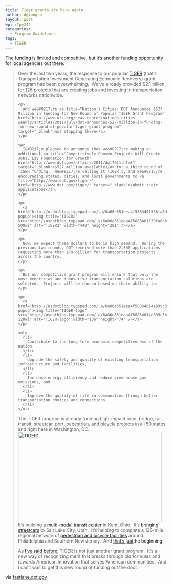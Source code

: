 ```yaml
---
title: Tiger grants are here again
author: dgiongco
layout: post
wp: /?p=344
categories:
  - Program Guidelines
tags:
  - TIGER
---
```

<div>
  <div>
    <p>
      The funding is limited and competitive, but it&#8217;s another funding opportunity for local agencies out there.
    </p>
  </div>
</div>

> <div>
>   <div>
>     <p>
>       Over the last two years, the response to our popular <a title="Fast Lane: On Recovery Act's anniversary, a TIGER roars across America" href="http://fastlane.dot.gov/2010/02/on-recovery-acts-anniversary-american-communities-welcome-tiger-grants.html" target="_blank">TIGER</a> (that&#8217;s Transportation Investment Generating Economic Recovery) grant program has been overwhelming.  We&#8217;ve already provided $2.1 billion for 126 projects that are creating jobs and investing in transportation networks nationwide.
>     </p>
>     
>     <p>
>       And we&#8217;re <a title="Nation's Cities: DOT Announces $527 Million in Funding for New Round of Popular TIGER Grant Program" href="http://www.nlc.org/news-center/nations-cities-weekly/articles/2011/july/dot-announces-527-million-in-funding-for-new-round-of-popular-tiger-grant-program" target="_blank">not stopping there</a>.
>     </p>
>     
>     <p>
>       I&#8217;m pleased to announce that we&#8217;re making an additional <a title="Competitively Chosen Projects Will Create Jobs, Lay Foundation for Growth" href="http://www.dot.gov/affairs/2011/dot7611.html" target="_blank">$527 million available</a> for a third round of TIGER funding.  We&#8217;re calling it TIGER 3, and we&#8217;re encouraging states, cities, and local governments to <a title="http://www.dot.gov/tiger/" href="http://www.dot.gov/tiger/" target="_blank">submit their applications</a>.
>     </p>
>     
>     <p>
>       <a href="http://usdotblog.typepad.com/.a/6a00e551eea4f5883401538fa8db38970b-popup"><img title="TIGER2" src="http://usdotblog.typepad.com/.a/6a00e551eea4f5883401538fa8db38970b-500wi" alt="TIGER2" width="448" height="281" /></a>
>     </p>
>     
>     <p>
>       Now, we expect these dollars to be in high demand.  During the previous two rounds, DOT received more than 2,500 applications requesting more than $79 billion for transportation projects across the country.
>     </p>
>     
>     <p>
>       But our competitive grant program will ensure that only the most beneficial and innovative transportation solutions are selected.  Projects will be chosen based on their ability to:
>     </p>
>     
>     <p>
>       <a href="http://usdotblog.typepad.com/.a/6a00e551eea4f58834014e899c3bd4970d-popup"><img title="TIGER-logo" src="http://usdotblog.typepad.com/.a/6a00e551eea4f58834014e899c3bd4970d-120wi" alt="TIGER-logo" width="136" height="74" /></a>
>     </p>
>     
>     <ul>
>       <li>
>         Contribute to the long-term economic competitiveness of the nation,
>       </li>
>       <li>
>         Upgrade the safety and quality of existing transportation infrastructure and facilities,
>       </li>
>       <li>
>         Increase energy efficiency and reduce greenhouse gas emissions, and
>       </li>
>       <li>
>         Improve the quality of life in communities through better transportation choices and connections.
>       </li>
>     </ul>
>   </div>
>   
>   <div>
>     The TIGER program is already funding high-impact road, bridge, rail, transit, streetcar, port, pedestrian, and bicycle projects in all 50 states and right here in Washington, DC.<a href="http://usdotblog.typepad.com/.a/6a00e551eea4f5883401538fa8e1b1970b-popup"><img title="TIGER1" src="http://usdotblog.typepad.com/.a/6a00e551eea4f5883401538fa8e1b1970b-500wi" alt="TIGER1" width="448" height="281" /></a>It&#8217;s building a <a title="Fast Lane: Central Gateway, first TIGER transit grant a transformational piece in the Kent, OH, puzzle" href="http://fastlane.dot.gov/2010/07/two-years-ago-kent-state-university-in-ohio-surveyed-its-students-to-find-out-what-it-would---take-to-persuade-them-to-stay.html" target="_blank">multi-modal transit center</a> in Kent, Ohio.  It&#8217;s <a title="Fast Lane: TIGER II award powers Salt Lake City streetcar; Sugar House line connects commercial corridor to TRAX" href="http://fastlane.dot.gov/2010/10/tiger-ii-award-powers-salt-lake-city-streetcar-sugar-house-line-connects-commercial-corridor-to-trax.html" target="_blank">bringing streetcars</a> to Salt Lake City, Utah.  It&#8217;s helping to complete a 128-mile regional network of <a title="Fast Lane: Congratulations, Let's Move! for a tremendous first year" href="http://fastlane.dot.gov/2011/02/congratulations-lets-move.html" target="_blank">pedestrian and bicycle facilities</a> around Philadelphia and Southern New Jersey.  And <a title="TIGER 1 Grants" href="http://www.dot.gov/tiger/docs/TIGER%20Capital%20Highlights.pdf" target="_blank">that&#8217;s just</a><a title="TIGER 2 Grants" target="_blank">the beginning</a>.</p> <p>
>       As <a title="Fast Lane: On Recovery Act's anniversary, a TIGER roars across America" href="http://fastlane.dot.gov/2010/02/on-recovery-acts-anniversary-american-communities-welcome-tiger-grants.html" target="_blank">I&#8217;ve said before</a>, TIGER is not just another grant program.  It&#8217;s a new way of recognizing merit that breaks through old formulas and rewards American innovation that serves American communities.  And I can&#8217;t wait to get this new round of funding out the door.
>     </p>
>   </div>
> </div>

<div>
  via <a href="http://fastlane.dot.gov/2011/07/tiger-3.html">fastlane.dot.gov</a>
</div>